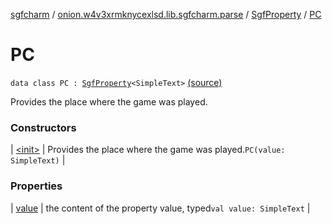 [sgfcharm](../../../index.md) / [onion.w4v3xrmknycexlsd.lib.sgfcharm.parse](../../index.md) / [SgfProperty](../index.md) / [PC](./index.md)

# PC

`data class PC : `[`SgfProperty`](../index.md)`<SimpleText>` [(source)](https://github.com/w4v3/sgfcharm/tree/master/sgfcharm/src/main/java/onion/w4v3xrmknycexlsd/lib/sgfcharm/parse/SgfTree.kt#L217)

Provides the place where the game was played.

### Constructors

| [&lt;init&gt;](-init-.md) | Provides the place where the game was played.`PC(value: SimpleText)` |

### Properties

| [value](value.md) | the content of the property value, typed`val value: SimpleText` |

